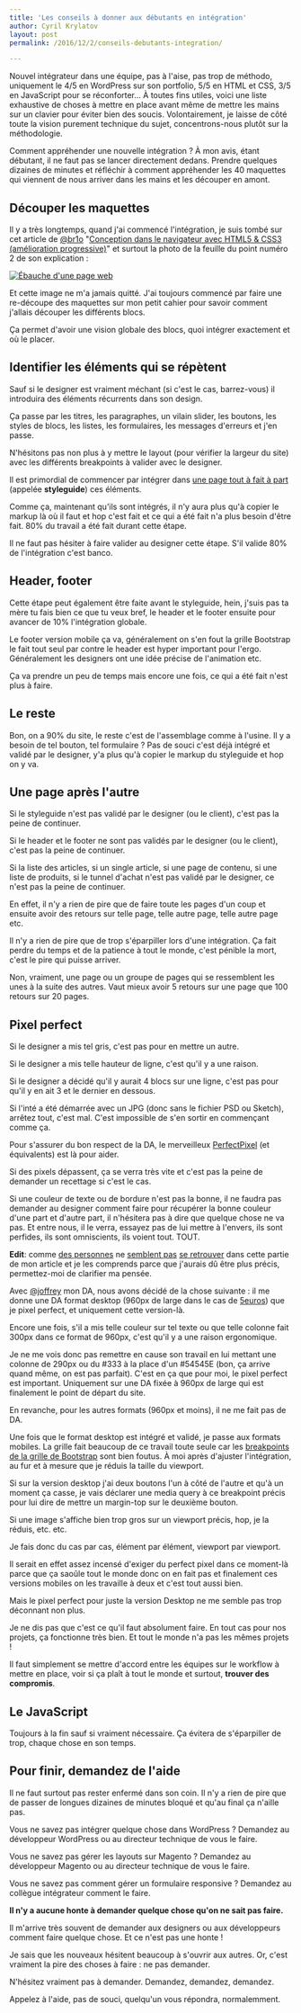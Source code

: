 ```yaml
---
title: 'Les conseils à donner aux débutants en intégration'
author: Cyril Krylatov
layout: post
permalink: /2016/12/2/conseils-debutants-integration/

---
```


Nouvel intégrateur dans une équipe, pas à l'aise, pas trop de méthodo, uniquement le 4/5 en WordPress sur son portfolio, 5/5 en HTML et CSS, 3/5 en JavaScript pour se réconforter…
À toutes fins utiles, voici une liste exhaustive de choses à mettre en place avant même de mettre les mains sur un clavier pour éviter bien des soucis.
Volontairement, je laisse de côté toute la vision purement technique du sujet, concentrons-nous plutôt sur la méthodologie.

<!--more-->

Comment appréhender une nouvelle intégration ?
À mon avis, étant débutant, il ne faut pas se lancer directement dedans. Prendre quelques dizaines de minutes et réfléchir à comment appréhender les 40 maquettes qui viennent de nous arriver dans les mains et les découper en amont.

## Découper les maquettes

Il y a très longtemps, quand j'ai commencé l'intégration, je suis tombé sur cet article de [@br1o](https://twitter.com/br1o) "[Conception dans le navigateur avec HTML5 & CSS3 (amélioration progressive)](https://4design.xyz/conception-dans-le-navigateur-avec-html5-css3)" et surtout la photo de la feuille du point numéro 2 de son explication :

[![Ébauche d'une page web](https://i1.wp.com/4design.xyz/wp-content/uploads/2010/08/04-esquisse.png?resize=600%2C716)](https://4design.xyz/conception-dans-le-navigateur-avec-html5-css3)

Et cette image ne m'a jamais quitté. J'ai toujours commencé par faire une re-découpe des maquettes sur mon petit cahier pour savoir comment j'allais découper les différents blocs.

Ça permet d'avoir une vision globale des blocs, quoi intégrer exactement et où le placer.

## Identifier les éléments qui se répètent

Sauf si le designer est vraiment méchant (si c'est le cas, barrez-vous) il introduira des éléments récurrents dans son design. 

Ça passe par les titres, les paragraphes, un vilain slider, les boutons, les styles de blocs, les listes, les formulaires, les messages d'erreurs et j'en passe.

N'hésitons pas non plus à y mettre le layout (pour vérifier la largeur du site) avec les différents breakpoints à valider avec le designer.

Il est primordial de commencer par intégrer dans [une page tout à fait à part](https://www.24joursdeweb.fr/2014/un-guide-qui-a-du-style/) (appelée **styleguide**) ces éléments.

Comme ça, maintenant qu'ils sont intégrés, il n'y aura plus qu'à copier le markup là où il faut et hop c'est fait et ce qui a été fait n'a plus besoin d'être fait. 80% du travail a été fait durant cette étape.

Il ne faut pas hésiter à faire valider au designer cette étape. S'il valide 80% de l'intégration c'est banco.

## Header, footer

Cette étape peut également être faite avant le styleguide, hein, j'suis pas ta mère tu fais bien ce que tu veux bref, le header et le footer ensuite pour avancer de 10% l'intégration globale.

Le footer version mobile ça va, généralement on s'en fout la grille Bootstrap le fait tout seul par contre le header est hyper important pour l'ergo. Généralement les designers ont une idée précise de l'animation etc.

Ça va prendre un peu de temps mais encore une fois, ce qui a été fait n'est plus à faire.

## Le reste

Bon, on a 90% du site, le reste c'est de l'assemblage comme à l'usine. Il y a besoin de tel bouton, tel formulaire ? Pas de souci c'est déjà intégré et validé par le designer, y'a plus qu'à copier le markup du styleguide et hop on y va.

## Une page après l'autre

Si le styleguide n'est pas validé par le designer (ou le client), c'est pas la peine de continuer.

Si le header et le footer ne sont pas validés par le designer (ou le client), c'est pas la peine de continuer.

Si la liste des articles, si un single article, si une page de contenu, si une liste de produits, si le tunnel d'achat n'est pas validé par le designer, ce n'est pas la peine de continuer.

En effet, il n'y a rien de pire que de faire toute les pages d'un coup et ensuite avoir des retours sur telle page, telle autre page, telle autre page etc.

Il n'y a rien de pire que de trop s'éparpiller lors d'une intégration. Ça fait perdre du temps et de la patience à tout le monde, c'est pénible la mort, c'est le pire qui puisse arriver.

Non, vraiment, une page ou un groupe de pages qui se ressemblent les unes à la suite des autres. Vaut mieux avoir 5 retours sur une page que 100 retours sur 20 pages.

## Pixel perfect

Si le designer a mis tel gris, c'est pas pour en mettre un autre.

Si le designer a mis telle hauteur de ligne, c'est qu'il y a une raison.

Si le designer a décidé qu'il y aurait 4 blocs sur une ligne, c'est pas pour qu'il y en ait 3 et le dernier en dessous.

Si l'inté a été démarrée avec un JPG (donc sans le fichier PSD ou Sketch), arrêtez tout, c'est mal. C'est impossible de s'en sortir en commençant comme ça.

Pour s'assurer du bon respect de la DA, le merveilleux [PerfectPixel](https://chrome.google.com/webstore/detail/perfectpixel-by-welldonec/dkaagdgjmgdmbnecmcefdhjekcoceebi) (et équivalents) est là pour aider.

Si des pixels dépassent, ça se verra très vite et c'est pas la peine de demander un recettage si c'est le cas.

Si une couleur de texte ou de bordure n'est pas la bonne, il ne faudra pas demander au designer comment faire pour récupérer la bonne couleur d'une part et d'autre part, il n'hésitera pas à dire que quelque chose ne va pas. Et entre nous, il le verra, essayez pas de lui mettre à l'envers, ils sont perfides, ils sont omniscients, ils voient tout. TOUT.

**Edit**: comme [des personnes](https://twitter.com/pingoo1/status/813687399448461312) ne [semblent pas](https://twitter.com/HTeuMeuLeu/status/813684703618277376) [se retrouver](https://twitter.com/htmlvv/status/813685087028019200) dans cette partie de mon article et je les comprends parce que j'aurais dû être plus précis, permettez-moi de clarifier ma pensée.

Avec [@joffrey](https://twitter.com/joffrey/) mon DA, nous avons décidé de la chose suivante : il me donne une DA format desktop (960px de large dans le cas de [5euros](https://5euros.com)) que je pixel perfect, et uniquement cette version-là.

Encore une fois, s'il a mis telle couleur sur tel texte ou que telle colonne fait 300px dans ce format de 960px, c'est qu'il y a une raison ergonomique.

Je ne me vois donc pas remettre en cause son travail en lui mettant une colonne de 290px ou du #333 à la place d'un #54545E (bon, ça arrive quand même, on est pas parfait). C'est en ça que pour moi, le pixel perfect est important. Uniquement sur une DA fixée à 960px de large qui est finalement le point de départ du site.

En revanche, pour les autres formats (960px et moins), il ne me fait pas de DA.

Une fois que le format desktop est intégré et validé, je passe aux formats mobiles. La grille fait beaucoup de ce travail toute seule car les [breakpoints de la grille de Bootstrap](http://getbootstrap.com/css/#grid-options) sont bien foutus. À moi après d'ajuster l'intégration, au fur et à mesure que je réduis la taille du viewport.

Si sur la version desktop j'ai deux boutons l'un à côté de l'autre et qu'à un moment ça casse, je vais déclarer une media query à ce breakpoint précis pour lui dire de mettre un margin-top sur le deuxième bouton.

Si une image s'affiche bien trop gros sur un viewport précis, hop, je la réduis, etc. etc.

Je fais donc du cas par cas, élément par élément, viewport par viewport.

Il serait en effet assez incensé d'exiger du perfect pixel dans ce moment-là parce que ça saoûle tout le monde donc on en fait pas et finalement ces versions mobiles on les travaille à deux et c'est tout aussi bien.

Mais le pixel perfect pour juste la version Desktop ne me semble pas trop déconnant non plus.

Je ne dis pas que c'est ce qu'il faut absolument faire. En tout cas pour nos projets, ça fonctionne très bien. Et tout le monde n'a pas les mêmes projets !

Il faut simplement se mettre d'accord entre les équipes sur le workflow à mettre en place, voir si ça plaît à tout le monde et surtout, **trouver des compromis**.

## Le JavaScript

Toujours à la fin sauf si vraiment nécessaire. Ça évitera de s'éparpiller de trop, chaque chose en son temps.

## Pour finir, demandez de l'aide

Il ne faut surtout pas rester enfermé dans son coin. Il n'y a rien de pire que de passer de longues dizaines de minutes bloqué et qu'au final ça n'aille pas. 

Vous ne savez pas intégrer quelque chose dans WordPress ? Demandez au développeur WordPress ou au directeur technique de vous le faire.

Vous ne savez pas gérer les layouts sur Magento ? Demandez au développeur Magento ou au directeur technique de vous le faire.

Vous ne savez pas comment gérer un formulaire responsive ? Demandez au collègue intégrateur comment le faire.

**Il n'y a aucune honte à demander quelque chose qu'on ne sait pas faire.**

Il m'arrive très souvent de demander aux designers ou aux développeurs comment faire quelque chose. Et ce n'est pas une honte !

Je sais que les nouveaux hésitent beaucoup à s'ouvrir aux autres. Or, c'est vraiment la pire des choses à faire : ne pas demander.

N'hésitez vraiment pas à demander. Demandez, demandez, demandez.

Appelez à l'aide, pas de souci, quelqu'un vous répondra, normalemment.
